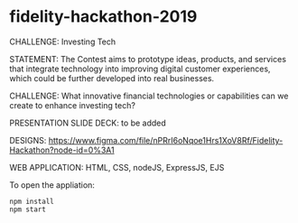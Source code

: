 # fidelity-hackathon-2019

CHALLENGE: Investing Tech

STATEMENT: The Contest aims to prototype ideas, products, and services that integrate technology into improving digital customer experiences, which could be further developed into real businesses.

CHALLENGE: What innovative financial technologies or capabilities can we create to enhance investing tech?

PRESENTATION SLIDE DECK: to be added

DESIGNS: https://www.figma.com/file/nPRrI6oNqoe1Hrs1XoV8Rf/Fidelity-Hackathon?node-id=0%3A1

WEB APPLICATION: HTML, CSS, nodeJS, ExpressJS, EJS

To open the appliation: 
```
npm install 
npm start
```
